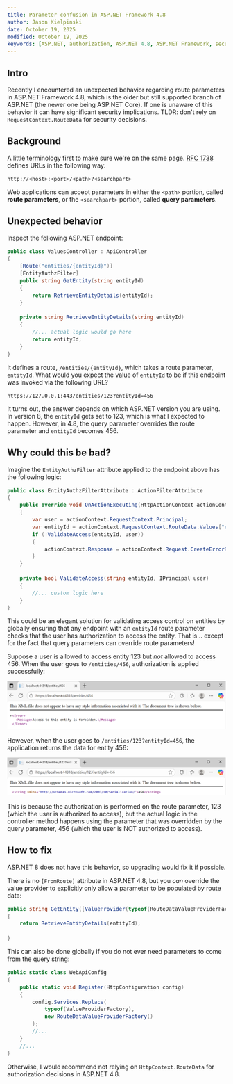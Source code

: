 ```yaml
---
title: Parameter confusion in ASP.NET Framework 4.8
author: Jason Kielpinski
date: October 19, 2025
modified: October 19, 2025
keywords: [ASP.NET, authorization, ASP.NET 4.8, ASP.NET Framework, security, logic flaw, gotcha]
---
```



## Intro

Recently I encountered an unexpected behavior regarding route parameters in ASP.NET Framework 4.8, which is the older but still supported branch of ASP.NET (the newer one being ASP.NET Core). If one is unaware of this behavior it can have significant security implications. TLDR: don't rely on `RequestContext.RouteData` for security decisions.

## Background

A little terminology first to make sure we're on the same page. [RFC 1738](https://datatracker.ietf.org/doc/html/rfc1738) defines URLs in the following way:

~~~
http://<host>:<port>/<path>?<searchpart>
~~~

Web applications can accept parameters in either the `<path>` portion, called **route parameters**, or the `<searchpart>` portion, called **query parameters**.

## Unexpected behavior

Inspect the following ASP.NET endpoint:

~~~csharp
public class ValuesController : ApiController
{
    [Route("entities/{entityId}")]
    [EntityAuthzFilter]
    public string GetEntity(string entityId)
    {
        return RetrieveEntityDetails(entityId);
    }

    private string RetrieveEntityDetails(string entityId)
    {
        //... actual logic would go here
        return entityId;
    }
}
~~~

It defines a route, `/entities/{entityId}`, which takes a route parameter, `entityId`. What would you expect the value of `entityId` to be if this endpoint was invoked via the following URL?

~~~
https://127.0.0.1:443/entities/123?entityId=456 
~~~

It turns out, the answer depends on which ASP.NET version you are using. In version 8, the `entityId` gets set to 123, which is what I expected to happen. However, in 4.8, the query parameter overrides the route parameter and `entityId` becomes 456.

## Why could this be bad?

Imagine the `EntityAuthzFilter` attribute applied to the endpoint above has the following logic:

~~~csharp
public class EntityAuthzFilterAttribute : ActionFilterAttribute
{
    public override void OnActionExecuting(HttpActionContext actionContext)
    {
        var user = actionContext.RequestContext.Principal;
        var entityId = actionContext.RequestContext.RouteData.Values["entityId"] as string;
        if (!ValidateAccess(entityId, user))
        {
            actionContext.Response = actionContext.Request.CreateErrorResponse(HttpStatusCode.Forbidden, "Access to this entity is forbidden.");
        }
    }

    private bool ValidateAccess(string entityId, IPrincipal user)
    {
    	//... custom logic here
    }
}
~~~

This could be an elegant solution for validating access control on entities by globally ensuring that any endpoint with an `entityId` route parameter checks that the user has authorization to access the entity. That is... except for the fact that query parameters can override route parameters!

Suppose a user is allowed to access entity 123 but *not* allowed to access 456. When the user goes to `/entities/456`, authorization is applied successfully:

![](posts/parameter-confusion-aspnet-48/1_authz.png)

However, when the user goes to `/entities/123?entityId=456`, the application returns the data for entity 456:

![](posts/parameter-confusion-aspnet-48/2_bypass.png)

This is because the authorization is performed on the route parameter, 123 (which the user is authorized to access), but the actual logic in the controller method happens using the parameter that was overridden by the query parameter, 456 (which the user is NOT authorized to access).

## How to fix

ASP.NET 8 does not have this behavior, so upgrading would fix it if possible.

There is no `[FromRoute]` attribute in ASP.NET 4.8, but you *can* override the value provider to explicitly only allow a parameter to be populated by route data:

~~~csharp
public string GetEntity([ValueProvider(typeof(RouteDataValueProviderFactory))] string entityId)
{
    return RetrieveEntityDetails(entityId);

}
~~~

This can also be done globally if you do not ever need parameters to come from the query string:

~~~csharp
public static class WebApiConfig
{
    public static void Register(HttpConfiguration config)
    {
        config.Services.Replace(
            typeof(ValueProviderFactory),
            new RouteDataValueProviderFactory()
        );
        //...
    }
    //...
}
~~~

Otherwise, I would recommend not relying on `HttpContext.RouteData` for authorization decisions in ASP.NET 4.8.